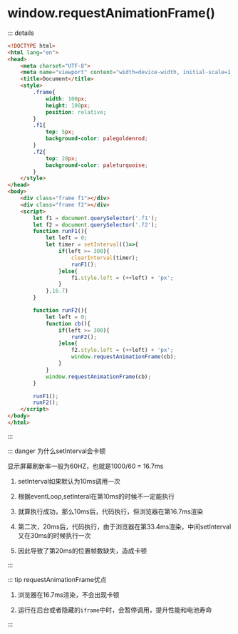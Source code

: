 # window.requestAnimationFrame()

::: details
``` html
<!DOCTYPE html>
<html lang="en">
<head>
    <meta charset="UTF-8">
    <meta name="viewport" content="width=device-width, initial-scale=1.0">
    <title>Document</title>
    <style>
        .frame{
            width: 100px;
            height: 100px;
            position: relative;
        }
        .f1{
            top: 5px;
            background-color: palegoldenrod;
        }
        .f2{
            top: 20px;
            background-color: paleturquoise;
        }
    </style>
</head>
<body>
    <div class="frame f1"></div>
    <div class="frame f2"></div>
    <script>
        let f1 = document.querySelector('.f1');
        let f2 = document.querySelector('.f2');
        function runF1(){
            let left = 0;
            let timer = setInterval(()=>{
                if(left >= 300){
                    clearInterval(timer);
                    runF1();
                }else{
                    f1.style.left = (++left) + 'px';
                }
            },16.7)
        }

        function runF2(){
            let left = 0;
            function cb(){
                if(left >= 300){
                    runF2();
                }else{
                    f2.style.left = (++left) + 'px';
                    window.requestAnimationFrame(cb);
                }
            }
            window.requestAnimationFrame(cb);
        }

        runF1();
        runF2();
    </script>
</body>
</html>
```
:::


::: danger 为什么setInterval会卡顿

显示屏幕刷新率一般为60HZ，也就是1000/60 = 16.7ms

1. setInterval如果默认为10ms调用一次

2. 根据eventLoop,setInteral在第10ms的时候不一定能执行

3. 就算执行成功，那么10ms后，代码执行，但浏览器在第16.7ms渲染

4. 第二次，20ms后，代码执行，由于浏览器在第33.4ms渲染，中间setInterval又在30ms的时候执行一次

5. 因此导致了第20ms的位置帧数缺失，造成卡顿

:::

::: tip requestAnimationFrame优点

1. 浏览器在16.7ms渲染，不会出现卡顿

2. 运行在后台或者隐藏的`iframe`中时，会暂停调用，提升性能和电池寿命

:::